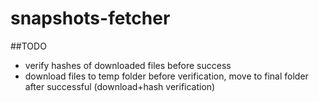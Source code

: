 # snapshots-fetcher

##TODO

- verify hashes of downloaded files before success
- download files to temp folder before verification, move to final folder after successful (download+hash verification)
